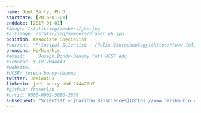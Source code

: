 ```yaml
---
name: Joel Berry, Ph.D.
startdate: [2016-01-01]
enddate: [2017-01-01]
#image: /static/img/members/joe.jpg
#altimage: /static/img/members/Fraser_pb.jpg
position: Associate Specialist
#current: "Principal Scientist – [Felix Biotechnology](https://www.felixbt.com/) @ San Francisco, CA"
pronouns: He/him/his
#email: 	Joseph.Bondy-Denomy (at) UCSF.edu
#scholar: Y-iVTvMAAAAJ
#website:
#UCSF: joseph.bondy-denomy
twitter: Joelonius
linkedin: joel-berry-phd-244420b7
#github: fraserlab
#orcid: 0000-0002-5080-2859
subsequent: "Scientist – [Caribou Biosciences](https://www.cariboubio.com/) @ Berkeley, CA"
---
```

